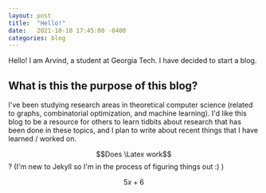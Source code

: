 ```yaml
---
layout: post
title:  "Hello!"
date:   2021-10-10 17:45:00 -0400
categories: blog
---
```


Hello! I am Arvind, a student at Georgia Tech. I have decided to start a blog.

## What is this the purpose of this blog?

I've been studying research areas in theoretical computer science (related to graphs, combinatorial optimization, and machine learning). I'd like this blog to be a resource for others to learn tidbits about research that has been done in these topics, and I plan to write about recent things that I have learned / worked on.


$$Does \Latex work$$? (I'm new to Jekyll so I'm in the process of figuring things out :) )

$$5x + 6$$

